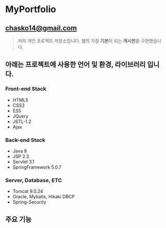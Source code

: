 # MyPortfolio


## chasko14@gmail.com
> 저의 개인 프로젝트 저장소입니다.
> 웹의 가장 **기본**이 되는 **게시판**을 구현했습니다.


## 아래는 프로젝트에 사용한 언어 및 환경, 라이브러리 입니다.


### Front-end Stack
<ul>
  <li>HTML5</li>
  <li>CSS3</li>
  <li>ES5</li>
  <li>JQuery</li>
  <li>JSTL-1.2</li>
  <li>Ajax</li>
</ul>  


### Back-end Stack
<ul>
  <li>Java 8</li>
  <li>JSP 2.3</li>
  <li>Servlet 3.1</li>
  <li>SpringFramework 5.0.7</li>
</ul>


### Server, Database, ETC
<ul>
  <li>Tomcat 9.0.24</li>
  <li>Oracle, Mybatis, Hikaki DBCP</li>
  <li>Spring-Security</li>
</ul>


## 주요 기능
